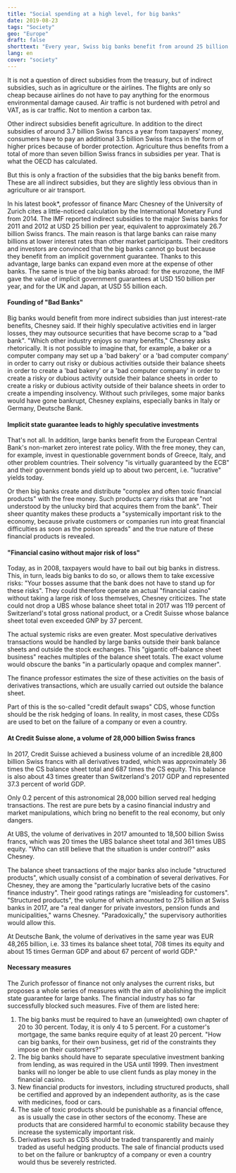 ```yaml
---
title: "Social spending at a high level, for big banks"
date: 2019-08-23
tags: "Society"
geo: "Europe"
draft: false
shorttext: "Every year, Swiss big banks benefit from around 25 billion Swiss francs in subsidies, explains finance professor Marc Chesney."
lang: en
cover: "society"
---
```


It is not a question of direct subsidies from the treasury, but of indirect subsidies, such as in agriculture or the airlines. The flights are only so cheap because airlines do not have to pay anything for the enormous environmental damage caused. Air traffic is not burdened with petrol and VAT, as is car traffic. Not to mention a carbon tax.

Other indirect subsidies benefit agriculture. In addition to the direct subsidies of around 3.7 billion Swiss francs a year from taxpayers' money, consumers have to pay an additional 3.5 billion Swiss francs in the form of higher prices because of border protection. Agriculture thus benefits from a total of more than seven billion Swiss francs in subsidies per year. That is what the OECD has calculated.

But this is only a fraction of the subsidies that the big banks benefit from. These are all indirect subsidies, but they are slightly less obvious than in agriculture or air transport.

In his latest book*, professor of finance Marc Chesney of the University of Zurich cites a little-noticed calculation by the International Monetary Fund from 2014. The IMF reported indirect subsidies to the major Swiss banks for 2011 and 2012 at USD 25 billion per year, equivalent to approximately 26.7 billion Swiss francs. The main reason is that large banks can raise many billions at lower interest rates than other market participants. Their creditors and investors are convinced that the big banks cannot go bust because they benefit from an implicit government guarantee. Thanks to this advantage, large banks can expand even more at the expense of other banks. The same is true of the big banks abroad: for the eurozone, the IMF gave the value of implicit government guarantees at USD 150 billion per year, and for the UK and Japan, at USD 55 billion each.

#### Founding of "Bad Banks"

Big banks would benefit from more indirect subsidies than just interest-rate benefits, Chesney said. If their highly speculative activities end in larger losses, they may outsource securities that have become scrap to a "bad bank". "Which other industry enjoys so many benefits," Chesney asks rhetorically. It is not possible to imagine that, for example, a baker or a computer company may set up a 'bad bakery' or a 'bad computer company' in order to carry out risky or dubious activities outside their balance sheets in order to create a 'bad bakery' or a 'bad computer company' in order to create a risky or dubious activity outside their balance sheets in order to create a risky or dubious activity outside of their balance sheets in order to create a impending insolvency. Without such privileges, some major banks would have gone bankrupt, Chesney explains, especially banks in Italy or Germany, Deutsche Bank.

#### Implicit state guarantee leads to highly speculative investments

That's not all. In addition, large banks benefit from the European Central Bank's non-market zero interest rate policy. With the free money, they can, for example, invest in questionable government bonds of Greece, Italy, and other problem countries. Their solvency "is virtually guaranteed by the ECB" and their government bonds yield up to about two percent, i.e. "lucrative" yields today.

Or then big banks create and distribute "complex and often toxic financial products" with the free money. Such products carry risks that are "not understood by the unlucky bird that acquires them from the bank". Their sheer quantity makes these products a "systemically important risk to the economy, because private customers or companies run into great financial difficulties as soon as the poison spreads" and the true nature of these financial products is revealed.

#### "Financial casino without major risk of loss"

Today, as in 2008, taxpayers would have to bail out big banks in distress. This, in turn, leads big banks to do so, or allows them to take excessive risks: "Your bosses assume that the bank does not have to stand up for these risks". They could therefore operate an actual "financial casino" without taking a large risk of loss themselves, Chesney criticizes. The state could not drop a UBS whose balance sheet total in 2017 was 119 percent of Switzerland's total gross national product, or a Credit Suisse whose balance sheet total even exceeded GNP by 37 percent.

The actual systemic risks are even greater. Most speculative derivatives transactions would be handled by large banks outside their bank balance sheets and outside the stock exchanges. This "gigantic off-balance sheet business" reaches multiples of the balance sheet totals. The exact volume would obscure the banks "in a particularly opaque and complex manner".

The finance professor estimates the size of these activities on the basis of derivatives transactions, which are usually carried out outside the balance sheet.

Part of this is the so-called "credit default swaps" CDS, whose function should be the risk hedging of loans. In reality, in most cases, these CDSs are used to bet on the failure of a company or even a country.

#### At Credit Suisse alone, a volume of 28,000 billion Swiss francs

In 2017, Credit Suisse achieved a business volume of an incredible 28,800 billion Swiss francs with all derivatives traded, which was approximately 36 times the CS balance sheet total and 687 times the CS equity. This balance is also about 43 times greater than Switzerland's 2017 GDP and represented 37.3 percent of world GDP.

Only 0.2 percent of this astronomical 28,000 billion served real hedging transactions. The rest are pure bets by a casino financial industry and market manipulations, which bring no benefit to the real economy, but only dangers.

At UBS, the volume of derivatives in 2017 amounted to 18,500 billion Swiss francs, which was 20 times the UBS balance sheet total and 361 times UBS equity. "Who can still believe that the situation is under control?" asks Chesney.

The balance sheet transactions of the major banks also include "structured products", which usually consist of a combination of several derivatives. For Chesney, they are among the "particularly lucrative bets of the casino finance industry". Their good ratings ratings are "misleading for customers". "Structured products", the volume of which amounted to 275 billion at Swiss banks in 2017, are "a real danger for private investors, pension funds and municipalities," warns Chesney. "Paradoxically," the supervisory authorities would allow this.

At Deutsche Bank, the volume of derivatives in the same year was EUR 48,265 billion, i.e. 33 times its balance sheet total, 708 times its equity and about 15 times German GDP and about 67 percent of world GDP."

#### Necessary measures

The Zurich professor of finance not only analyses the current risks, but proposes a whole series of measures with the aim of abolishing the implicit state guarantee for large banks. The financial industry has so far successfully blocked such measures. Five of them are listed here:

  1. The big banks must be required to have an (unweighted) own chapter of 20 to 30 percent. Today, it is only 4 to 5 percent. For a customer's mortgage, the same banks require equity of at least 20 percent. "How can big banks, for their own business, get rid of the constraints they impose on their customers?"
  2. The big banks should have to separate speculative investment banking from lending, as was required in the USA until 1999. Then investment banks will no longer be able to use client funds as play money in the financial casino.
  3. New financial products for investors, including structured products, shall be certified and approved by an independent authority, as is the case with medicines, food or cars.
  4. The sale of toxic products should be punishable as a financial offence, as is usually the case in other sectors of the economy. These are products that are considered harmful to economic stability because they increase the systemically important risk.
  5. Derivatives such as CDS should be traded transparently and mainly traded as useful hedging products. The sale of financial products used to bet on the failure or bankruptcy of a company or even a country would thus be severely restricted.
